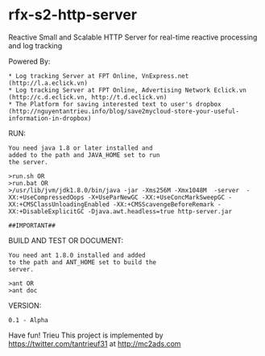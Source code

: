 rfx-s2-http-server
====================

Reactive Small and Scalable HTTP Server for real-time reactive processing and log tracking

Powered By:

    * Log tracking Server at FPT Online, VnExpress.net (http://l.a.eclick.vn)
    * Log tracking Server at FPT Online, Advertising Network Eclick.vn (http://c.d.eclick.vn, http://t.d.eclick.vn)
    * The Platform for saving interested text to user's dropbox (http://nguyentantrieu.info/blog/save2mycloud-store-your-useful-information-in-dropbox)
    

RUN:

    You need java 1.8 or later installed and 
    added to the path and JAVA_HOME set to run 
    the server.

    >run.sh OR
    >run.bat OR
    >/usr/lib/jvm/jdk1.8.0/bin/java -jar -Xms256M -Xmx1048M  -server  -XX:+UseCompressedOops -X+UseParNewGC -XX:+UseConcMarkSweepGC -XX:+CMSClassUnloadingEnabled -XX:+CMSScavengeBeforeRemark -XX:+DisableExplicitGC -Djava.awt.headless=true http-server.jar
    
    ##IMPORTANT##


BUILD AND TEST OR DOCUMENT:

    You need ant 1.8.0 installed and added 
    to the path and ANT_HOME set to build the 
    server.

    >ant OR
    >ant doc

VERSION:

    0.1 - Alpha

        
Have fun! Trieu
This project is implemented by https://twitter.com/tantrieuf31 at http://mc2ads.com
